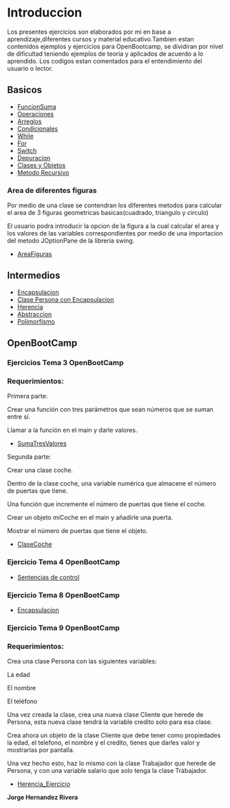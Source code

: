 # Introduccion

Los presentes ejercicios son elaborados por mi en base a aprendizaje,diferentes cursos y material educativo.Tambien estan contenidos ejemplos y ejercicios para OpenBootcamp, se dividiran por nivel de dificultad teniendo ejemplos de teoria y aplicados de acuerdo a lo aprendido. Los codigos estan comentados para el entendimiento del usuario o lector.

## Basicos

* [FuncionSuma](./Basicos/FuncionSuma.java)
* [Operaciones](./Basicos/Operaciones.java)
* [Arreglos](./Basicos/Arreglos.java)
* [Condicionales](./Basicos/Condicionales.java)
* [While](./Basicos/While.java)
* [For](./Basicos/For.java)
* [Switch](./Basicos/Switch.java)
* [Depuracion](./Basicos/Depuracion.java)
* [Clases y Objetos](./Basicos/Objetos.java)
* [Metodo Recursivo](./Basicos/MetodoRecursivo.java)


### Area de diferentes figuras
Por medio de una clase se contendran los diferentes metodos para calcular el area de 3 figuras geometricas basicas(cuadrado, triangulo y circulo)

El usuario podra introducir la opcion de la figura a la cual calcular el area y los valores de las variables correspondientes por medio de una importacion del metodo JOptionPane de la libreria swing.

* [AreaFiguras](./Basicos/Areafiguras.java)


## Intermedios 

* [Encapsulacion](./Intermedios/Encapsulacion.java)
* [Clase Persona con Encapsulacion](./Intermedios/Main.java)
* [Herencia](./Intermedios/Herencia.java)
* [Abstraccion](./Intermedios/Abstraccion.java)
* [Polimorfismo](./Intermedios/Polimorfismo.java)

## OpenBootCamp

### Ejercicios Tema 3 OpenBootCamp

### Requerimientos:

Primera parte:

Crear una función con tres parámetros que sean números que se suman entre sí.

Llamar a la función en el main y darle valores.

* [SumaTresValores](./Ejercicios_Tema3/sumaValores.java)

Segunda parte:

Crear una clase coche.

Dentro de la clase coche, una variable numérica que almacene el número de puertas que tiene.

Una función que incremente el número de puertas que tiene el coche.

Crear un objeto miCoche en el main y añadirle una puerta.

Mostrar el número de puertas que tiene el objeto.

* [ClaseCoche](./Ejercicios_Tema3/Coche.java)


### Ejercicio Tema 4 OpenBootCamp

* [Sentencias de control](./Ejercicios_Tema4/SentenciasControl.java)

### Ejercicio Tema 8 OpenBootCamp

* [Encapsulacion](./Ejercicios_Tema8/Main.java)

### Ejercicio Tema 9 OpenBootCamp

### Requerimientos:

Crea una clase Persona con las siguientes variables:

La edad

El nombre

El teléfono

Una vez creada la clase, crea una nueva clase Cliente que herede de Persona, 
esta nueva clase tendrá la variable credito solo para esa clase.

Crea ahora un objeto de la clase Cliente que debe tener como propiedades la edad, 
el telefono, el nombre y el credito, tienes que darles valor y mostrarlas por pantalla.

Una vez hecho esto, haz lo mismo con la clase Trabajador que herede de Persona, 
y con una variable salario que solo tenga la clase Trabajador.

* [Herencia_Ejercicio](./Ejercicio_Tema9/Main.java)

**Jorge Hernandez Rivera**